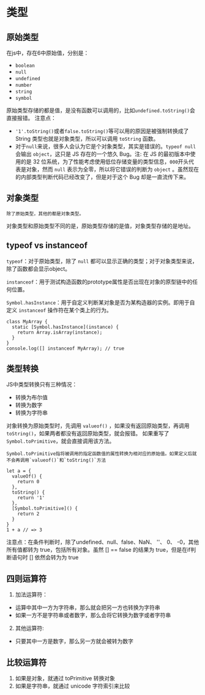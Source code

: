 # 类型

## 原始类型
在js中，存在6中原始值，分别是：
* `boolean`
* `null`
* `undefined`
* `number`
* `string`
* `symbol`
  
原始类型存储的都是值，是没有函数可以调用的，比如`undefined.toString()`会直接报错。
注意点：
* `'1'.toString()`或者`false.toString()`等可以用的原因是被强制转换成了 String 类型也就是对象类型，所以可以调用 `toString` 函数。
* 对于`null`来说，很多人会认为它是个对象类型，其实是错误的。`typeof null` 会输出 `object`，这只是 JS 存在的一个悠久 Bug。注: 在 JS 的最初版本中使用的是 32 位系统，为了性能考虑使用低位存储变量的类型信息，`000`开头代表是对象，然而 `null` 表示为全零，所以将它错误的判断为 `object` 。虽然现在的内部类型判断代码已经改变了，但是对于这个 Bug 却是一直流传下来。

## 对象类型
    除了原始类型，其他的都是对象类型。
对象类型和原始类型不同的是，原始类型存储的是值，对象类型存储的是地址。

## typeof vs instanceof
`typeof`：对于原始类型，除了 `null` 都可以显示正确的类型；对于对象类型来说，除了函数都会显示object。

`instanceof`：用于测试构造函数的prototype属性是否出现在对象的原型链中的任何位置。

`Symbol.hasInstance`：用于自定义判断某对象是否为某构造器的实例。即用于自定义 `instanceof` 操作符在某个类上的行为。
```
class MyArray {  
  static [Symbol.hasInstance](instance) {
    return Array.isArray(instance);
  }
}
console.log([] instanceof MyArray); // true
```

## 类型转换
JS中类型转换只有三种情况：
* 转换为布尔值
* 转换为数字
* 转换为字符串
  
对象转换为原始类型时，先调用 `valueof()` ，如果没有返回原始类型，再调用 `toString()`，如果两者都没有返回原始类型，就会报错。
如果重写了`Symbol.toPrimitive`，就会直接调用该方法。

    Symbol.toPrimitive指将被调用的指定函数值的属性转换为相对应的原始值。如果定义后就不会再调用`valueof()`和`toString()`方法
```
let a = {
  valueOf() {
    return 0
  },
  toString() {
    return '1'
  },
  [Symbol.toPrimitive]() {
    return 2
  }
}
1 + a // => 3
```

注意点：在条件判断时，除了undefined、null、false、NaN、 ''、 0、 -0，其他所有值都转为 true，包括所有对象。虽然 [] == false 的结果为 true，但是在if判断语句时 [] 依然会转为为 true

## 四则运算符
1. 加法运算符：
  * 运算中其中一方为字符串，那么就会把另一方也转换为字符串
  * 如果一方不是字符串或者数字，那么会将它转换为数字或者字符串
2. 其他运算符:
  * 只要其中一方是数字，那么另一方就会被转为数字

## 比较运算符
1. 如果是对象，就通过 toPrimitive 转换对象
2. 如果是字符串，就通过 unicode 字符索引来比较
